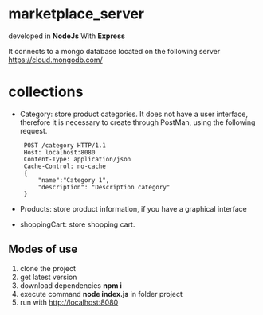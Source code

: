 # marketplace_server

developed in **NodeJs** With **Express**

It connects to a mongo database located on the following server https://cloud.mongodb.com/

# collections
 - Category: store product categories. It does not have a user interface, therefore it is necessary to create through PostMan, using the following request. 
    
    
        POST /category HTTP/1.1
        Host: localhost:8080
        Content-Type: application/json
        Cache-Control: no-cache
        {
	        "name":"Category 1",
	        "description": "Description category"
        }
 
   
    


 - Products: store product information, if you have a graphical interface
 - shoppingCart: store shopping cart. 

 ## Modes of use

1. clone the project
2. get latest version
3. download dependencies **npm i**
4. execute command **node index.js** in folder project
5. run with [http://localhost:8080](http://localhost:3000/)